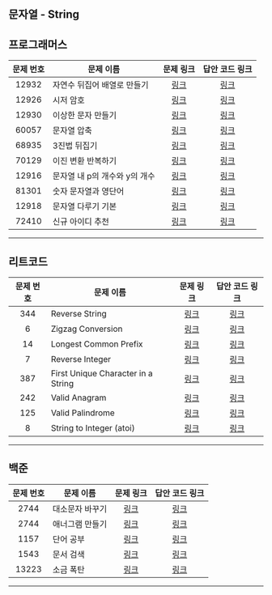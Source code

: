 ## 문자열 - String

프로그래머스
----------
| 문제 번호 | 문제 이름 | 문제 링크 | 답안 코드 링크 |
|:---:|---|:---:|:---:|
| 12932 | 자연수 뒤집어 배열로 만들기 | [링크](https://school.programmers.co.kr/learn/courses/30/lessons/12932) | [링크](https://github.com/nicky-day/CodingTest/blob/main/src/main/java/org/example/string/programmers/001-%EC%9E%90%EC%97%B0%EC%88%98_%EB%92%A4%EC%A7%91%EC%96%B4_%EB%B0%B0%EC%97%B4%EB%A1%9C_%EB%A7%8C%EB%93%A4%EA%B8%B0.java) |
| 12926 | 시저 암호 | [링크](https://school.programmers.co.kr/learn/courses/30/lessons/12926) | [링크](https://github.com/nicky-day/CodingTest/blob/main/src/main/java/org/example/string/programmers/002-%EC%8B%9C%EC%A0%80_%EC%95%94%ED%98%B8.java) |
| 12930 | 이상한 문자 만들기 | [링크](https://school.programmers.co.kr/learn/courses/30/lessons/12930) | [링크](https://github.com/nicky-day/CodingTest/blob/main/src/main/java/org/example/string/programmers/003-%EC%9D%B4%EC%83%81%ED%95%9C_%EB%AC%B8%EC%9E%90_%EB%A7%8C%EB%93%A4%EA%B8%B0.java) |
| 60057 | 문자열 압축 | [링크](https://school.programmers.co.kr/learn/courses/30/lessons/60057) | [링크](https://github.com/nicky-day/CodingTest/blob/main/src/main/java/org/example/string/programmers/004-%EB%AC%B8%EC%9E%90%EC%97%B4_%EC%95%95%EC%B6%95.java) |
| 68935 | 3진법 뒤집기 | [링크](https://school.programmers.co.kr/learn/courses/30/lessons/68935) | [링크](https://github.com/nicky-day/CodingTest/blob/main/src/main/java/org/example/string/programmers/005-3%EC%A7%84%EB%B2%95_%EB%92%A4%EC%A7%91%EA%B8%B0.java) |
| 70129 | 이진 변환 반복하기 | [링크](https://school.programmers.co.kr/learn/courses/30/lessons/70129) | [링크](https://github.com/nicky-day/CodingTest/blob/main/src/main/java/org/example/string/programmers/006-%EC%9D%B4%EC%A7%84_%EB%B3%80%ED%99%98_%EB%B0%98%EB%B3%B5%ED%95%98%EA%B8%B0.java) |
| 12916 | 문자열 내 p의 개수와 y의 개수 | [링크](https://school.programmers.co.kr/learn/courses/30/lessons/12916) | [링크](https://github.com/nicky-day/CodingTest/blob/main/src/main/java/org/example/string/programmers/007-%EB%AC%B8%EC%9E%90%EC%97%B4_%EB%82%B4_p%EC%9D%98_%EA%B0%9C%EC%88%98%EC%99%80_y%EC%9D%98_%EA%B0%9C%EC%88%98.java) |
| 81301 | 숫자 문자열과 영단어 | [링크](https://school.programmers.co.kr/learn/courses/30/lessons/81301) | [링크](https://github.com/nicky-day/CodingTest/blob/main/src/main/java/org/example/string/programmers/008-%EC%88%AB%EC%9E%90_%EB%AC%B8%EC%9E%90%EC%97%B4%EA%B3%BC_%EC%98%81%EB%8B%A8%EC%96%B4.java) |
| 12918 | 문자열 다루기 기본 | [링크](https://school.programmers.co.kr/learn/courses/30/lessons/12918) | [링크](https://github.com/nicky-day/CodingTest/blob/main/src/main/java/org/example/string/programmers/009-%EB%AC%B8%EC%9E%90%EC%97%B4_%EB%8B%A4%EB%A3%A8%EA%B8%B0_%EA%B8%B0%EB%B3%B8.java) |
| 72410 | 신규 아이디 추천 | [링크](https://school.programmers.co.kr/learn/courses/30/lessons/72410) | [링크](https://github.com/nicky-day/CodingTest/blob/main/src/main/java/org/example/string/programmers/010-%EC%8B%A0%EA%B7%9C_%EC%95%84%EC%9D%B4%EB%94%94_%EC%B6%94%EC%B2%9C.java) |
----------

리트코드
----------
| 문제 번호 | 문제 이름                 | 문제 링크 | 답안 코드 링크 |
|:-----:|-----------------------|:---:|:---:|
|  344  | Reverse String        | [링크](https://leetcode.com/problems/reverse-string/) | [링크](https://github.com/nicky-day/CodingTest/blob/main/src/main/java/org/example/string/leetcode/001-Reverse_String.java) |
|   6   | Zigzag Conversion     | [링크](https://leetcode.com/problems/zigzag-conversion/description/) | [링크](https://github.com/nicky-day/CodingTest/blob/main/src/main/java/org/example/string/leetcode/002-Zigzag_Conversion.kt) |
|  14   | Longest Common Prefix | [링크](https://leetcode.com/problems/longest-common-prefix/description/) | [링크](https://github.com/nicky-day/CodingTest/blob/main/src/main/java/org/example/string/leetcode/003-Longest_Common_Prefix.kt) |
| 7 | Reverse Integer        | [링크](https://leetcode.com/problems/reverse-integer/) | [링크](https://leetcode.com/problems/reverse-integer/description/) | [링크](https://github.com/nicky-day/CodingTest/blob/main/src/main/java/org/example/string/leetcode/004-Reverse-Integer.kt) |
| 387 | First Unique Character in a String | [링크](https://leetcode.com/problems/first-unique-character-in-a-string/) | [링크](https://github.com/nicky-day/CodingTest/blob/main/src/main/java/org/example/string/leetcode/005-First-Unique-Character-in-a-String.kt) |
| 242 | Valid Anagram | [링크](https://leetcode.com/problems/valid-anagram/) | [링크](https://github.com/nicky-day/CodingTest/blob/main/src/main/java/org/example/string/leetcode/006-Valid-Anagram.kt) |
| 125 | Valid Palindrome | [링크](https://leetcode.com/problems/valid-palindrome/) | [링크](https://github.com/nicky-day/CodingTest/blob/main/src/main/java/org/example/string/leetcode/007-Valid-Palindrome.kt) | 
| 8 | String to Integer (atoi) | [링크](https://leetcode.com/problems/string-to-integer-atoi/) | [링크]() |
----------

백준
-----------
| 문제 번호 | 문제 이름 | 문제 링크 | 답안 코드 링크 |
|:-----:|---|:---:|:---:|
|  2744  | 대소문자 바꾸기 | [링크](https://www.acmicpc.net/problem/2744) | [링크](https://github.com/nicky-day/CodingTest/blob/main/src/main/java/org/example/string/boj/001-%EB%8C%80%EC%86%8C%EB%AC%B8%EC%9E%90_%EB%B0%94%EA%BE%B8%EA%B8%B0.java) |
|  2744  | 애너그램 만들기 | [링크](https://www.acmicpc.net/problem/2744) | [링크](https://github.com/nicky-day/CodingTest/blob/main/src/main/java/org/example/string/boj/002-%EC%95%A0%EB%84%88%EA%B7%B8%EB%9E%A8_%EB%A7%8C%EB%93%A4%EA%B8%B0.java) |
|  1157  | 단어 공부 | [링크](https://www.acmicpc.net/problem/1157) | [링크](https://github.com/nicky-day/CodingTest/blob/main/src/main/java/org/example/string/boj/003-%EB%8B%A8%EC%96%B4_%EA%B3%B5%EB%B6%80.java) |
|  1543  | 문서 검색 | [링크](https://www.acmicpc.net/problem/1543) | [링크](https://github.com/nicky-day/CodingTest/blob/main/src/main/java/org/example/string/boj/004-%EB%AC%B8%EC%84%9C_%EA%B2%80%EC%83%89.java) |
|  13223  | 소금 폭탄 | [링크](https://www.acmicpc.net/problem/13223) | [링크](https://github.com/nicky-day/CodingTest/blob/main/src/main/java/org/example/string/boj/005-%EC%86%8C%EA%B8%88_%ED%8F%AD%ED%83%84.java) |
----------
